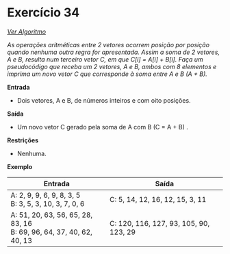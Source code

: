 # Exercício 34

[*Ver Algoritmo*](Algoritmo34.md)

*As operações aritméticas entre 2 vetores ocorrem posição por posição quando nenhuma outra regra for apresentada. Assim a soma de 2 vetores, A e B, resulta num terceiro vetor C, em que C[i] = A[i] + B[i]. Faça um pseudocódigo que receba um 2 vetores, A e B, ambos com 8 elementos e imprima um novo vetor C que corresponde à soma entre A e B (A + B).*

**Entrada**

- Dois vetores, A e B, de números inteiros e com oito posições.

**Saída**

- Um novo vetor C gerado pela soma de A com B (C = A + B) .

**Restrições**

- Nenhuma.

**Exemplo**

| Entrada| Saída  |
|--------------------------|------------------------------------|
|A: 2, 9, 9, 6, 9, 8, 3, 5<br>B: 3, 5, 3, 10, 3, 7, 0, 6|C: 5, 14, 12, 16, 12, 15, 3, 11|
|A: 51, 20, 63, 56, 65, 28, 83, 16<br>B: 69, 96, 64, 37, 40, 62, 40, 13|C: 120, 116, 127, 93, 105, 90, 123, 29|